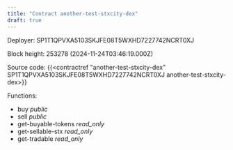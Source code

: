 ```yaml
---
title: "Contract another-test-stxcity-dex"
draft: true
---
```

Deployer: SP1T1QPVXA5103SKJFE08T5WXHD7227742NCRT0XJ


 



Block height: 253278 (2024-11-24T03:46:19.000Z)

Source code: {{<contractref "another-test-stxcity-dex" SP1T1QPVXA5103SKJFE08T5WXHD7227742NCRT0XJ another-test-stxcity-dex>}}

Functions:

* buy _public_
* sell _public_
* get-buyable-tokens _read_only_
* get-sellable-stx _read_only_
* get-tradable _read_only_
